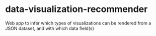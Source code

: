 # data-visualization-recommender
Web app to infer which types of visualizations can be rendered from a JSON dataset, and with which data field(s)
